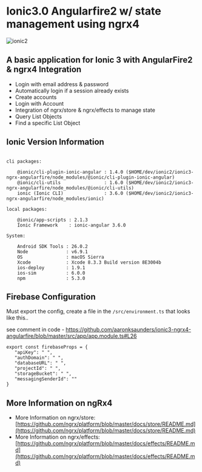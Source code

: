# Ionic3.0 Angularfire2 w/ state management using ngrx4

 ![ionic2](https://raw.githubusercontent.com/aaronksaunders/ionic2.0-angularfire/master/Untitled.png)

## A basic application for Ionic 3  with AngularFire2 & ngrx4 Integration

- Login with email address & password
- Automatically login if a session already exists
- Create accounts
- Login with Account
- Integration of ngrx/store & ngrx/effects to manage state
- Query List Objects
- Find a specific List Object

## Ionic Version Information

```console

cli packages:

    @ionic/cli-plugin-ionic-angular : 1.4.0 ($HOME/dev/ionic2/ionic3-ngrx-angularfire/node_modules/@ionic/cli-plugin-ionic-angular)
    @ionic/cli-utils                : 1.6.0 ($HOME/dev/ionic2/ionic3-ngrx-angularfire/node_modules/@ionic/cli-utils)
    ionic (Ionic CLI)               : 3.6.0 ($HOME/dev/ionic2/ionic3-ngrx-angularfire/node_modules/ionic)

local packages:

    @ionic/app-scripts : 2.1.3
    Ionic Framework    : ionic-angular 3.6.0

System:

    Android SDK Tools : 26.0.2
    Node              : v6.9.1
    OS                : macOS Sierra
    Xcode             : Xcode 8.3.3 Build version 8E3004b 
    ios-deploy        : 1.9.1 
    ios-sim           : 6.0.0 
    npm               : 5.3.0 

```

## Firebase Configuration

Must export the config, create a file in the `/src/environment.ts` that looks like this..

see comment in code - https://github.com/aaronksaunders/ionic3-ngrx4-angularfire/blob/master/src/app/app.module.ts#L26

```
export const firebaseProps = {
   "apiKey": " ",
   "authDomain": " ",
   "databaseURL": " ",
   "projectId": " ",
   "storageBucket": " ",
   "messagingSenderId": ""
}
```

## More Information on ngRx4

* More Information on ngrx/store: [https://github.com/ngrx/platform/blob/master/docs/store/README.md](https://github.com/ngrx/platform/blob/master/docs/store/README.md)
* More Information on ngrx/effects: [https://github.com/ngrx/platform/blob/master/docs/effects/README.md](https://github.com/ngrx/platform/blob/master/docs/effects/README.md)
